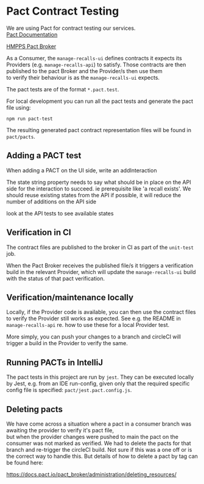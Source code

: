 # Pact Contract Testing

We are using Pact for contract testing our services.  
[Pact Documentation](https://pact.io/)

[HMPPS Pact Broker](https://pact-broker-prod.apps.live-1.cloud-platform.service.justice.gov.uk/)

As a Consumer, the `manage-recalls-ui` defines contracts it expects its Providers 
(e.g. `manage-recalls-api`) to satisfy.
Those contracts are then published to the pact Broker and the Provider/s then use them  
to verify their behaviour is as the  `manage-recalls-ui` expects.

The pact tests are of the format `*.pact.test`.

For local development you can run all the pact tests and generate the pact file using:

```npm run pact-test```

The resulting generated pact contract representation files will be found 
in `pact/pacts`.  

## Adding a PACT test
When adding a PACT on the UI side, write an addInteraction

The state string property needs to say what should be in place on the API side for the interaction to succeed. ie prerequisite like 'a recall exists'. We should reuse existing states from the API if possible, it will reduce the number of additions on the API side

look at the API tests to see available states

## Verification in CI
The contract files are published to the broker in CI as part of the `unit-test` job. 

When the Pact Broker 
receives the published file/s it triggers a verification build in the relevant Provider, 
which will update the `manage-recalls-ui` build with the status of that pact verification.

## Verification/maintenance locally
Locally, if the Provider code is available, you can then use the contract files
to verify the Provider still works as expected.  See e.g. the README in `manage-recalls-api`
re. how to use these for a local Provider test.

More simply, you can push your changes to a branch 
and circleCI will trigger a build in the Provider to verify the same.  

## Running PACTs in IntelliJ

The pact tests in this project are run by `jest`.  They can be executed locally by Jest,
e.g. from an IDE run-config, given
only that the required specific config file is specified: `pact/jest.pact.config.js`.

## Deleting pacts

We have come across a situation where a pact in a consumer branch was awaiting the provider to verify it's pact file,   
but when the provider changes were pushed to main the pact on the consumer was not marked as verified.  We had to delete the 
pacts for that branch and re-trigger the circleCI build.  Not sure if this was a one off or is the correct way to handle this.
But details of how to delete a pact by tag can be found here:

https://docs.pact.io/pact_broker/administration/deleting_resources/